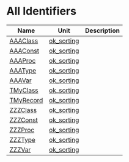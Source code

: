 # All Identifiers


| Name | Unit | Description |
|---|---|---|
| [AAAClass](ok_sorting.AAAClass.md) | [ok_sorting](ok_sorting.md) |   |
| [AAAConst](ok_sorting.md#AAAConst) | [ok_sorting](ok_sorting.md) |   |
| [AAAProc](ok_sorting.md#AAAProc) | [ok_sorting](ok_sorting.md) |   |
| [AAAType](ok_sorting.md#AAAType) | [ok_sorting](ok_sorting.md) |   |
| [AAAVar](ok_sorting.md#AAAVar) | [ok_sorting](ok_sorting.md) |   |
| [TMyClass](ok_sorting.TMyClass.md) | [ok_sorting](ok_sorting.md) |   |
| [TMyRecord](ok_sorting.TMyRecord.md) | [ok_sorting](ok_sorting.md) |   |
| [ZZZClass](ok_sorting.ZZZClass.md) | [ok_sorting](ok_sorting.md) |   |
| [ZZZConst](ok_sorting.md#ZZZConst) | [ok_sorting](ok_sorting.md) |   |
| [ZZZProc](ok_sorting.md#ZZZProc) | [ok_sorting](ok_sorting.md) |   |
| [ZZZType](ok_sorting.md#ZZZType) | [ok_sorting](ok_sorting.md) |   |
| [ZZZVar](ok_sorting.md#ZZZVar) | [ok_sorting](ok_sorting.md) |   |
